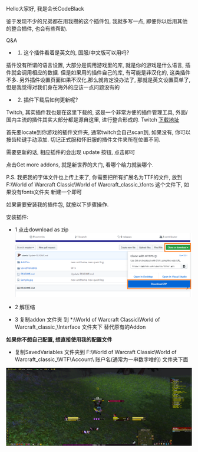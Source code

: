 Hello大家好, 我是会长CodeBlack

鉴于发现不少的兄弟都在用我攒的这个插件包, 我就多写一点, 即便你以后用其他的整合插件, 也会有些帮助.

Q&A
* 1. 这个插件看着是英文的, 国服/中文版可以用吗?

插件没有所谓的语言设置, 大部分是调用游戏里的库, 就是你的游戏是什么语言, 插件就会调用相应的数据. 
但是如果用的插件自己的库, 有可能是非汉化的, 这类插件不多.
另外插件设置页面如果不汉化,那么就肯定没办法了, 那就是英文设置菜单了, 但是我觉得对我们身在海外的应该一点问题没有的

* 2. 插件下载后如何更新呢?

Twitch, 其实插件我也是在这里下载的, 这是一个非常方便的插件管理工具, 外面/国内主流的插件其实大部分都是源自这里, 进行整合形成的.
Twitch [下载地址](https://www.twitch.tv/downloads)

首先要locate到你游戏的插件文件夹, 通常twitch会自己scan到, 如果没有, 你可以按齿轮键手动添加. 切记正式服和怀旧服的插件文件夹所在位置不同.

需要更新的话, 相应插件的会出现 update 按钮, 点击即可

点击Get more addons, 就是新世界的大门, 看哪个给力就装哪个. 


P.S. 我把我的字体文件也上传上来了, 你需要把所有扩展名为TTF的文件, 放到  F:\World of Warcraft Classic\World of Warcraft\_classic_\fonts  这个文件下, 如果没有fonts文件夹 新建一个即可


如果需要安装我的插件包, 就按以下步骤操作.

安装插件: 
* 1 点击download as zip 
![sample](https://github.com/ciaeric/Other/blob/master/download.png)

* 2 解压缩
* 3 复制addon 文件夹 到 *:\World of Warcraft Classic\World of Warcraft\_classic_\Interface 文件夹下 替代原有的Addon

**如果你不想自己配置, 想直接使用我的配置文件**
* 复制SavedVariables 文件夹到  F:\World of Warcraft Classic\World of Warcraft\_classic_\WTF\Account\ 账户名(通常为一串数字啥的) 文件夹下面

![sample](https://github.com/ciaeric/Other/blob/master/Sample.jpg)
